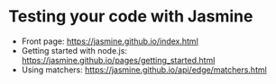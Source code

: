 # Testing your code with Jasmine 

* Front page: https://jasmine.github.io/index.html
* Getting started with node.js: https://jasmine.github.io/pages/getting_started.html
* Using matchers: https://jasmine.github.io/api/edge/matchers.html